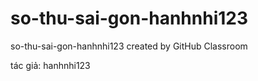# so-thu-sai-gon-hanhnhi123
so-thu-sai-gon-hanhnhi123 created by GitHub Classroom

tác giả: hanhnhi123
